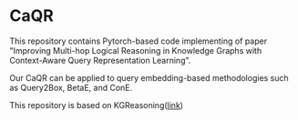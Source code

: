 # CaQR
This repository contains Pytorch-based code implementing of paper "Improving Multi-hop Logical Reasoning in Knowledge Graphs with Context-Aware Query Representation Learning". 

Our CaQR can be applied to query embedding-based methodologies such as Query2Box, BetaE, and ConE.

This repository is based on KGReasoning([link])


[link]: https://github.com/snap-stanford/KGReasoning
